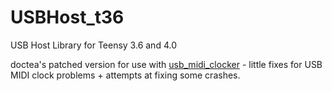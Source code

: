 # USBHost_t36
USB Host Library for Teensy 3.6 and 4.0

doctea's patched version for use with [usb_midi_clocker](https://github.com/doctea/usb_midi_clocker) - little fixes for USB MIDI clock problems + attempts at fixing some crashes.
